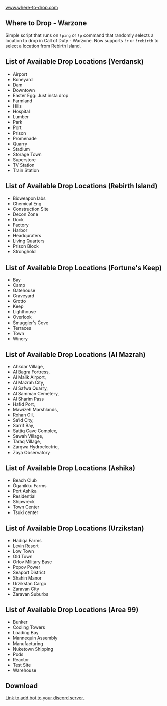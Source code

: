www.where-to-drop.com

## Where to Drop - Warzone

Simple script that runs on `!ping` or `!p` command that randomly selects a location to drop in Call of Duty - Warzone. Now supports `!r` or `!rebirth` to select a location from Rebirth Island.

## List of Available Drop Locations (Verdansk)
- Airport
- Boneyard
- Dam
- Downtown
- Easter Egg: Just insta drop
- Farmland
- Hills
- Hospital
- Lumber
- Park
- Port
- Prison
- Promenade
- Quarry
- Stadium 
- Storage Town
- Superstore
- TV Station
- Train Station

## List of Available Drop Locations (Rebirth Island)

- Bioweapon labs
- Chemical Eng
- Construction Site
- Decon Zone
- Dock
- Factory
- Harbor
- Headquraters
- Living Quarters
- Prison Block
- Stronghold

## List of Available Drop Locations (Fortune's Keep)

- Bay
- Camp
- Gatehouse
- Graveyard
- Grotto
- Keep
- Lighthouse
- Overlook
- Smuggler's Cove
- Terraces
- Town
- Winery

## List of Available Drop Locations (Al Mazrah)
- Ahkdar Village, 
- Al Bagra Fortress,
- Al Malik Airport,
- Al Mazrah City,
- Al Safwa Quarry,
- Al Samman Cemetery,
- Al Sharim Pass
- Hafid Port,
- Mawizeh Marshlands,
- Rohan Oil,
- Sa’id City,
- Sarrif Bay,
- Sattiq Cave Complex,
- Sawah Village,
- Taraq Village,
- Zarqwa Hydroelectric,
- Zaya Observatory

## List of Available Drop Locations (Ashika)
- Beach Club
- Ōganikku Farms
- Port Ashika
- Residential
- Shipwreck
- Town Center
- Tsuki center

## List of Available Drop Locations (Urzikstan)
- Hadiqa Farms
- Levin Resort
- Low Town
- Old Town
- Orlov Military Base
- Popov Power
- Seaport District
- Shahin Manor
- Urzikstan Cargo
- Zaravan City
- Zaravan Suburbs

## List of Available Drop Locations (Area 99)
- Bunker
- Cooling Towers
- Loading Bay
- Mannequin Assembly
- Manufacturing
- Nuketown Shipping
- Pods
- Reactor
- Test Site
- Warehouse

## Download

[Link to add bot to your discord server.](https://discordapp.com/oauth2/authorize?client_id=704184701115695165&scope=bot&permissions=5120)
